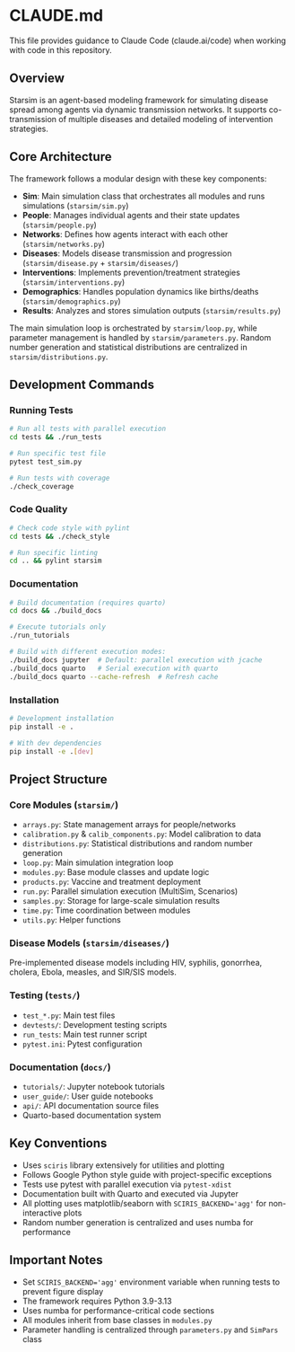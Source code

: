 # CLAUDE.md

This file provides guidance to Claude Code (claude.ai/code) when working with code in this repository.

## Overview

Starsim is an agent-based modeling framework for simulating disease spread among agents via dynamic transmission networks. It supports co-transmission of multiple diseases and detailed modeling of intervention strategies.

## Core Architecture

The framework follows a modular design with these key components:

- **Sim**: Main simulation class that orchestrates all modules and runs simulations (`starsim/sim.py`)
- **People**: Manages individual agents and their state updates (`starsim/people.py`)
- **Networks**: Defines how agents interact with each other (`starsim/networks.py`)
- **Diseases**: Models disease transmission and progression (`starsim/disease.py` + `starsim/diseases/`)
- **Interventions**: Implements prevention/treatment strategies (`starsim/interventions.py`)
- **Demographics**: Handles population dynamics like births/deaths (`starsim/demographics.py`)
- **Results**: Analyzes and stores simulation outputs (`starsim/results.py`)

The main simulation loop is orchestrated by `starsim/loop.py`, while parameter management is handled by `starsim/parameters.py`. Random number generation and statistical distributions are centralized in `starsim/distributions.py`.

## Development Commands

### Running Tests
```bash
# Run all tests with parallel execution
cd tests && ./run_tests

# Run specific test file
pytest test_sim.py

# Run tests with coverage
./check_coverage
```

### Code Quality
```bash
# Check code style with pylint
cd tests && ./check_style

# Run specific linting
cd .. && pylint starsim
```

### Documentation
```bash
# Build documentation (requires quarto)
cd docs && ./build_docs

# Execute tutorials only
./run_tutorials

# Build with different execution modes:
./build_docs jupyter  # Default: parallel execution with jcache
./build_docs quarto   # Serial execution with quarto
./build_docs quarto --cache-refresh  # Refresh cache
```

### Installation
```bash
# Development installation
pip install -e .

# With dev dependencies
pip install -e .[dev]
```

## Project Structure

### Core Modules (`starsim/`)
- `arrays.py`: State management arrays for people/networks
- `calibration.py` & `calib_components.py`: Model calibration to data
- `distributions.py`: Statistical distributions and random number generation
- `loop.py`: Main simulation integration loop
- `modules.py`: Base module classes and update logic
- `products.py`: Vaccine and treatment deployment
- `run.py`: Parallel simulation execution (MultiSim, Scenarios)
- `samples.py`: Storage for large-scale simulation results
- `time.py`: Time coordination between modules
- `utils.py`: Helper functions

### Disease Models (`starsim/diseases/`)
Pre-implemented disease models including HIV, syphilis, gonorrhea, cholera, Ebola, measles, and SIR/SIS models.

### Testing (`tests/`)
- `test_*.py`: Main test files
- `devtests/`: Development testing scripts
- `run_tests`: Main test runner script
- `pytest.ini`: Pytest configuration

### Documentation (`docs/`)
- `tutorials/`: Jupyter notebook tutorials
- `user_guide/`: User guide notebooks  
- `api/`: API documentation source files
- Quarto-based documentation system

## Key Conventions

- Uses `sciris` library extensively for utilities and plotting
- Follows Google Python style guide with project-specific exceptions
- Tests use pytest with parallel execution via `pytest-xdist`
- Documentation built with Quarto and executed via Jupyter
- All plotting uses matplotlib/seaborn with `SCIRIS_BACKEND='agg'` for non-interactive plots
- Random number generation is centralized and uses numba for performance

## Important Notes

- Set `SCIRIS_BACKEND='agg'` environment variable when running tests to prevent figure display
- The framework requires Python 3.9-3.13
- Uses numba for performance-critical code sections
- All modules inherit from base classes in `modules.py`
- Parameter handling is centralized through `parameters.py` and `SimPars` class